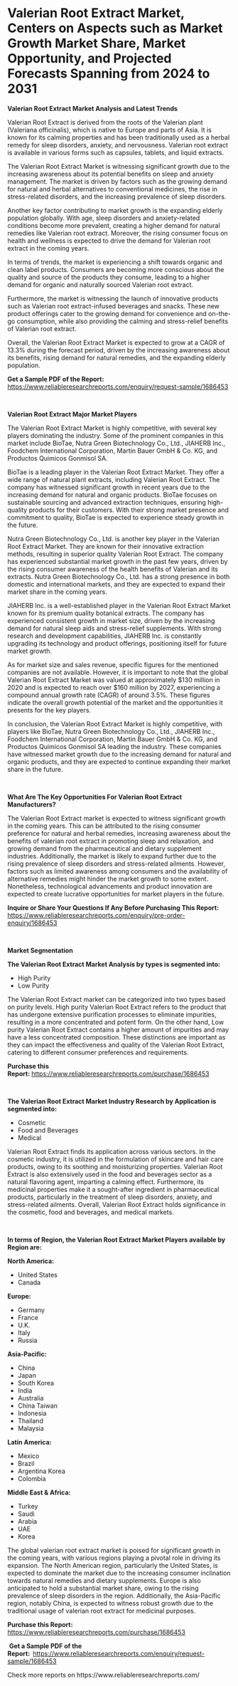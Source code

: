 <p><h1>Valerian Root Extract Market, Centers on Aspects such as Market Growth Market Share, Market Opportunity, and Projected Forecasts Spanning from 2024 to 2031</h1></p><p><strong>Valerian Root Extract Market Analysis and Latest Trends</strong></p>
<p><p>Valerian Root Extract is derived from the roots of the Valerian plant (Valeriana officinalis), which is native to Europe and parts of Asia. It is known for its calming properties and has been traditionally used as a herbal remedy for sleep disorders, anxiety, and nervousness. Valerian root extract is available in various forms such as capsules, tablets, and liquid extracts.</p><p>The Valerian Root Extract Market is witnessing significant growth due to the increasing awareness about its potential benefits on sleep and anxiety management. The market is driven by factors such as the growing demand for natural and herbal alternatives to conventional medicines, the rise in stress-related disorders, and the increasing prevalence of sleep disorders.</p><p>Another key factor contributing to market growth is the expanding elderly population globally. With age, sleep disorders and anxiety-related conditions become more prevalent, creating a higher demand for natural remedies like Valerian root extract. Moreover, the rising consumer focus on health and wellness is expected to drive the demand for Valerian root extract in the coming years.</p><p>In terms of trends, the market is experiencing a shift towards organic and clean label products. Consumers are becoming more conscious about the quality and source of the products they consume, leading to a higher demand for organic and naturally sourced Valerian root extract.</p><p>Furthermore, the market is witnessing the launch of innovative products such as Valerian root extract-infused beverages and snacks. These new product offerings cater to the growing demand for convenience and on-the-go consumption, while also providing the calming and stress-relief benefits of Valerian root extract.</p><p>Overall, the Valerian Root Extract Market is expected to grow at a CAGR of 13.3% during the forecast period, driven by the increasing awareness about its benefits, rising demand for natural remedies, and the expanding elderly population.</p></p>
<p><strong>Get a Sample PDF of the Report:&nbsp;</strong> <a href="https://www.reliableresearchreports.com/enquiry/request-sample/1686453">https://www.reliableresearchreports.com/enquiry/request-sample/1686453</a></p>
<p>&nbsp;</p>
<p><strong>Valerian Root Extract Major Market Players</strong></p>
<p><p>The Valerian Root Extract Market is highly competitive, with several key players dominating the industry. Some of the prominent companies in this market include BioTae, Nutra Green Biotechnology Co., Ltd., JIAHERB Inc., Foodchem International Corporation, Martin Bauer GmbH & Co. KG, and Productos Quimicos Gonmisol SA.</p><p>BioTae is a leading player in the Valerian Root Extract Market. They offer a wide range of natural plant extracts, including Valerian Root Extract. The company has witnessed significant growth in recent years due to the increasing demand for natural and organic products. BioTae focuses on sustainable sourcing and advanced extraction techniques, ensuring high-quality products for their customers. With their strong market presence and commitment to quality, BioTae is expected to experience steady growth in the future.</p><p>Nutra Green Biotechnology Co., Ltd. is another key player in the Valerian Root Extract Market. They are known for their innovative extraction methods, resulting in superior quality Valerian Root Extract. The company has experienced substantial market growth in the past few years, driven by the rising consumer awareness of the health benefits of Valerian and its extracts. Nutra Green Biotechnology Co., Ltd. has a strong presence in both domestic and international markets, and they are expected to expand their market share in the coming years.</p><p>JIAHERB Inc. is a well-established player in the Valerian Root Extract Market known for its premium quality botanical extracts. The company has experienced consistent growth in market size, driven by the increasing demand for natural sleep aids and stress-relief supplements. With strong research and development capabilities, JIAHERB Inc. is constantly upgrading its technology and product offerings, positioning itself for future market growth.</p><p>As for market size and sales revenue, specific figures for the mentioned companies are not available. However, it is important to note that the global Valerian Root Extract Market was valued at approximately $130 million in 2020 and is expected to reach over $160 million by 2027, experiencing a compound annual growth rate (CAGR) of around 3.5%. These figures indicate the overall growth potential of the market and the opportunities it presents for the key players.</p><p>In conclusion, the Valerian Root Extract Market is highly competitive, with players like BioTae, Nutra Green Biotechnology Co., Ltd., JIAHERB Inc., Foodchem International Corporation, Martin Bauer GmbH & Co. KG, and Productos Quimicos Gonmisol SA leading the industry. These companies have witnessed market growth due to the increasing demand for natural and organic products, and they are expected to continue expanding their market share in the future.</p></p>
<p>&nbsp;</p>
<p><strong>What Are The Key Opportunities For Valerian Root Extract Manufacturers?</strong></p>
<p><p>The Valerian Root Extract market is expected to witness significant growth in the coming years. This can be attributed to the rising consumer preference for natural and herbal remedies, increasing awareness about the benefits of valerian root extract in promoting sleep and relaxation, and growing demand from the pharmaceutical and dietary supplement industries. Additionally, the market is likely to expand further due to the rising prevalence of sleep disorders and stress-related ailments. However, factors such as limited awareness among consumers and the availability of alternative remedies might hinder the market growth to some extent. Nonetheless, technological advancements and product innovation are expected to create lucrative opportunities for market players in the future.</p></p>
<p><strong>Inquire or Share Your Questions If Any Before Purchasing This Report:</strong> <a href="https://www.reliableresearchreports.com/enquiry/pre-order-enquiry/1686453">https://www.reliableresearchreports.com/enquiry/pre-order-enquiry/1686453</a></p>
<p>&nbsp;</p>
<p><strong>Market Segmentation</strong></p>
<p><strong>The Valerian Root Extract Market Analysis by types is segmented into:</strong></p>
<p><ul><li>High Purity</li><li>Low Purity</li></ul></p>
<p><p>The Valerian Root Extract market can be categorized into two types based on purity levels. High purity Valerian Root Extract refers to the product that has undergone extensive purification processes to eliminate impurities, resulting in a more concentrated and potent form. On the other hand, Low purity Valerian Root Extract contains a higher amount of impurities and may have a less concentrated composition. These distinctions are important as they can impact the effectiveness and quality of the Valerian Root Extract, catering to different consumer preferences and requirements.</p></p>
<p><strong>Purchase this Report:&nbsp;</strong><a href="https://www.reliableresearchreports.com/purchase/1686453">https://www.reliableresearchreports.com/purchase/1686453</a></p>
<p>&nbsp;</p>
<p><strong>The Valerian Root Extract Market Industry Research by Application is segmented into:</strong></p>
<p><ul><li>Cosmetic</li><li>Food and Beverages</li><li>Medical</li></ul></p>
<p><p>Valerian Root Extract finds its application across various sectors. In the cosmetic industry, it is utilized in the formulation of skincare and hair care products, owing to its soothing and moisturizing properties. Valerian Root Extract is also extensively used in the food and beverages sector as a natural flavoring agent, imparting a calming effect. Furthermore, its medicinal properties make it a sought-after ingredient in pharmaceutical products, particularly in the treatment of sleep disorders, anxiety, and stress-related ailments. Overall, Valerian Root Extract holds significance in the cosmetic, food and beverages, and medical markets.</p></p>
<p>&nbsp;</p>
<p><strong>In terms of Region, the Valerian Root Extract Market Players available by Region are:</strong></p>
<p>
    <p> <strong> North America: </strong>
        <ul>
            <li>United States</li>
            <li>Canada</li>
        </ul>
        </p> 
    <p> <strong> Europe: </strong>
        <ul>
            <li>Germany</li>
            <li>France</li>
            <li>U.K.</li>
            <li>Italy</li>
            <li>Russia</li>
        </ul>
        </p> 
    <p> <strong> Asia-Pacific: </strong>
        <ul>
            <li>China</li>
            <li>Japan</li>
            <li>South Korea</li>
            <li>India</li>
            <li>Australia</li>
            <li>China Taiwan</li>
            <li>Indonesia</li>
            <li>Thailand</li>
            <li>Malaysia</li>
        </ul>
        </p> 
    <p> <strong> Latin America: </strong>
        <ul>
            <li>Mexico</li>
            <li>Brazil</li>
            <li>Argentina Korea</li>
            <li>Colombia</li>
        </ul>
        </p> 
    <p> <strong> Middle East & Africa: </strong>
        <ul>
            <li>Turkey</li>
            <li>Saudi</li>
            <li>Arabia</li>
            <li>UAE</li>
            <li>Korea</li>
        </ul>
    </p>
    </p>
<p><p>The global valerian root extract market is poised for significant growth in the coming years, with various regions playing a pivotal role in driving its expansion. The North American region, particularly the United States, is expected to dominate the market due to the increasing consumer inclination towards natural remedies and dietary supplements. Europe is also anticipated to hold a substantial market share, owing to the rising prevalence of sleep disorders in the region. Additionally, the Asia-Pacific region, notably China, is expected to witness robust growth due to the traditional usage of valerian root extract for medicinal purposes.</p></p>
<p><strong>Purchase this Report: </strong><a href="https://www.reliableresearchreports.com/purchase/1686453">https://www.reliableresearchreports.com/purchase/1686453</a></p>
<p>&nbsp;<strong>Get a Sample PDF of the Report:&nbsp;&nbsp;</strong><a href="https://www.reliableresearchreports.com/enquiry/request-sample/1686453">https://www.reliableresearchreports.com/enquiry/request-sample/1686453</a></p>
<p><strong></strong></p>
<p>Check more reports on https://www.reliableresearchreports.com/</p>